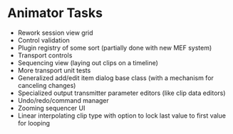 # Animator Tasks #
  * Rework session view grid
  * Control validation
  * Plugin registry of some sort (partially done with new MEF system)
  * Transport controls
  * Sequencing view (laying out clips on a timeline)
  * More transport unit tests
  * Generalized add/edit item dialog base class (with a mechanism for canceling changes)
  * Specialized output transmitter parameter editors (like clip data editors)
  * Undo/redo/command manager
  * Zooming sequencer UI
  * Linear interpolating clip type with option to lock last value to first value for looping